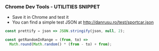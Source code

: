 ### Chrome Dev Tools - UTILITIES SNIPPET
- Save it in Chrome and test it 
- You can find a simple test JSON at http://danrusu.ro/test/sportcar.json

```javascript
const prettify = json => JSON.stringify(json, null, 2);

const getRandomInRange = (from, to) => 
  Math.round(Math.random() * (from - to) + from);
```
